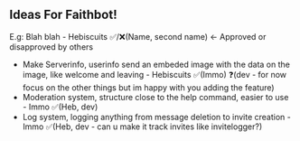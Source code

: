 ## Ideas For Faithbot!

E.g: Blah blah - Hebiscuits ✅/❌(Name, second name) <- Approved or disapproved by others

- Make Serverinfo, userinfo send an embeded image with the data on the image, like welcome and leaving - Hebiscuits ✅(Immo) ❓(dev - for now focus on the other things but im happy with you adding the feature)
- Moderation system, structure close to the help command, easier to use - Immo ✅(Heb, dev)
- Log system, logging anything from message deletion to invite creation - Immo ✅(Heb, dev - can u make it track invites like invitelogger?)
